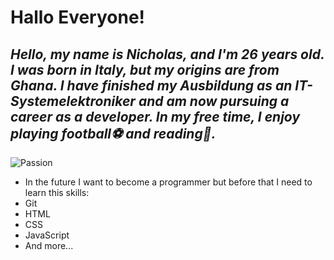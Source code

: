 # Hallo Everyone!
##  _Hello, my name is Nicholas, and I'm 26 years old. I was born in Italy, but my origins are from Ghana. I have finished my Ausbildung as an IT-Systemelektroniker and am now pursuing a career as a developer. In my free time, I enjoy playing football⚽ and reading📖._

![Passion](https://images.unsplash.com/photo-1491772135384-20292e4b5ea1?w=500&auto=format&fit=crop&q=60&ixlib=rb-4.0.3&ixid=M3wxMjA3fDB8MHxzZWFyY2h8NTR8fG5hdHVyZSUyMGFmcmljYXxlbnwwfHwwfHx8MA%3D%3D)
- In the future I want to become a programmer but before that I need to learn this skills:
- Git
- HTML
- CSS
- JavaScript
- And more...
